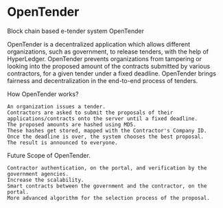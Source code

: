 # OpenTender
Block chain based e-tender system
OpenTender

OpenTender is a decentralized application which allows different organizations, such as government, to release tenders, with the help of HyperLedger. OpenTender prevents organizations from tampering or looking into the proposed amount of the contracts submitted by various contractors, for a given tender under a fixed deadline. OpenTender brings fairness and decentralization in the end-to-end process of tenders.

How OpenTender works?

    An organization issues a tender.
    Contractors are asked to submit the proposals of their applications/contracts onto the server until a fixed deadline.
    The proposed amounts are hashed using MD5.
    These hashes get stored, mapped with the Contractor's Company ID.
    Once the deadline is over, the system chooses the best proposal.
    The result is announced to everyone.

Future Scope of OpenTender.

    Contractor authentication, on the portal, and verification by the government agencies.
    Increase the scalability.
    Smart contracts between the government and the contractor, on the portal.
    More advanced algorithm for the selection process of the proposal.
